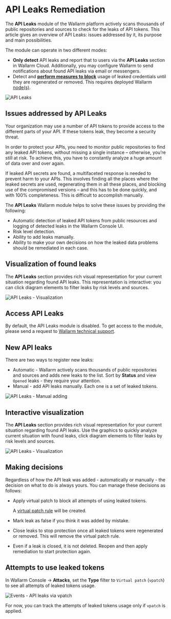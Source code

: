 # API Leaks Remediation

The **API Leaks** module of the Wallarm platform actively scans thousands of public repositories and sources to check for the leaks of API tokens. This article gives an overview of API Leaks: issues addressed by it, its purpose and main possibilities.

The module can operate in two different modes: 

* **Only detect** API leaks and report that to users via the **API Leaks** section in Wallarm Cloud. Additionally, you may configure Wallarm to send notifications about found API leaks via email or messengers.
* Detect and [**perform measures to block**](#making-decisions) usage of leaked credentials until they are regenerated or removed. This requires deployed Wallarm [node(s)](../user-guides/nodes/nodes.md).

![API Leaks](../images/about-wallarm-waf/api-leaks/api-leaks.png)

## Issues addressed by API Leaks

Your organization may use a number of API tokens to provide access to the different parts of your API. If these tokens leak, they become a security threat.

In order to protect your APIs, you need to monitor public repositories to find any leaked API tokens, without missing a single instance – otherwise, you’re still at risk. To achieve this, you have to constantly analyze a huge amount of data over and over again.

If leaked API secrets are found, a multifaceted response is needed to prevent harm to your APIs. This involves finding all the places where the leaked secrets are used, regenerating them in all these places, and blocking use of the compromised versions – and this has to be done quickly, and with 100% completeness. This is difficult to accomplish manually.

The **API Leaks** Wallarm module helps to solve these issues by providing the following:

* Automatic detection of leaked API tokens from public resources and logging of detected leaks in the Wallarm Console UI.
* Risk level detection.
* Ability to add leaks manually.
* Ability to make your own decisions on how the leaked data problems should be remediated in each case.

## Visualization of found leaks

The **API Leaks** section provides rich visual representation for your current situation regarding found API leaks. This representation is interactive: you can click diagram elements to filter leaks by risk levels and sources.

![API Leaks - Visualization](../images/about-wallarm-waf/api-leaks/api-leaks-visual.png)

## Access API Leaks

By default, the API Leaks module is disabled. To get access to the module, please send a request to [Wallarm technical support](mailto:support@wallarm.com).

## New API leaks

There are two ways to register new leaks:

* Automatic - Wallarm actively scans thousands of public repositories and sources and adds new leaks to the list. Sort by **Status** and view `Opened` leaks - they require your attention.
* Manual - add API leaks manually. Each one is a set of leaked tokens.

![API Leaks - Manual adding](../images/about-wallarm-waf/api-leaks/api-leaks-add-manually.png)

## Interactive visualization

The **API Leaks** section provides rich visual representation for your current situation regarding found API leaks. Use the graphics to quickly analyze current situation with found leaks, click diagram elements to filter leaks by risk levels and sources.

![API Leaks - Visualization](../images/about-wallarm-waf/api-leaks/api-leaks-visual.png)

## Making decisions

Regardless of how the API leak was added - automatically or manually - the decision on what to do is always yours. You can manage these decisions as follows:

* Apply virtual patch to block all attempts of using leaked tokens.

    A [virtual patch rule](../user-guides/rules/vpatch-rule.md) will be created.

* Mark leak as false if you think it was added by mistake.
* Close leaks to stop protection once all leaked tokens were regenerated or removed. This will remove the virtual patch rule.
* Even if a leak is closed, it is not deleted. Reopen and then apply remediation to start protection again.

## Attempts to use leaked tokens

In Wallarm Console → **Attacks**, set the **Type** filter to `Virtual patch` (`vpatch`) to see all attempts of leaked tokens usage.

![Events - API leaks via vpatch](../images/about-wallarm-waf/api-leaks/api-leaks-in-events.png)

For now, you can track the attempts of leaked tokens usage only if `vpatch` is applied.
